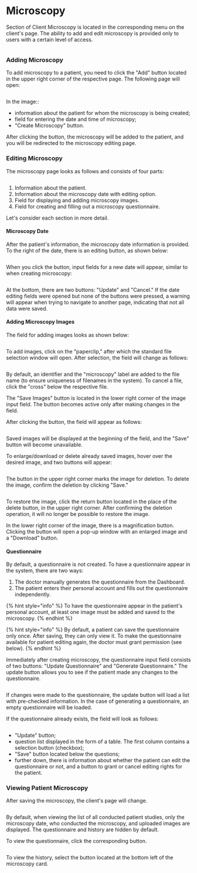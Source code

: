 # Microscopy

Section of Client Microscopy is located in the corresponding menu on the client's page. The ability to add and edit microscopy is provided only to users with a certain level of access.

<figure><img src="../../../.gitbook/assets/image (7).png" alt=""><figcaption></figcaption></figure>

### Adding Microscopy

To add microscopy to a patient, you need to click the "Add" button located in the upper right corner of the respective page. The following page will open:

<figure><img src="../../../.gitbook/assets/image (12).png" alt=""><figcaption></figcaption></figure>

In the image::

* information about the patient for whom the microscopy is being created;
* field for entering the date and time of microscopy;
* "Create Microscopy" button.

After clicking the button, the microscopy will be added to the patient, and you will be redirected to the microscopy editing page.

### Editing Microscopy

The microscopy page looks as follows and consists of four parts:

<figure><img src="../../../.gitbook/assets/image (13).png" alt=""><figcaption></figcaption></figure>

1. Information about the patient.
2. Information about the microscopy date with editing option.
3. Field for displaying and adding microscopy images.
4. Field for creating and filling out a microscopy questionnaire.

Let's consider each section in more detail.

#### Microscopy Date

After the patient's information, the microscopy date information is provided. To the right of the date, there is an editing button, as shown below:

<figure><img src="../../../.gitbook/assets/image (15).png" alt=""><figcaption></figcaption></figure>

When you click the button, input fields for a new date will appear, similar to when creating microscopy:

<figure><img src="../../../.gitbook/assets/image (16).png" alt=""><figcaption></figcaption></figure>

At the bottom, there are two buttons: "Update" and "Cancel." If the date editing fields were opened but none of the buttons were pressed, a warning will appear when trying to navigate to another page, indicating that not all data were saved.

#### Adding Microscopy Images

The field for adding images looks as shown below:

<figure><img src="../../../.gitbook/assets/image (17).png" alt=""><figcaption></figcaption></figure>

To add images, click on the "paperclip," after which the standard file selection window will open. After selection, the field will change as follows:

<figure><img src="../../../.gitbook/assets/image (18).png" alt=""><figcaption></figcaption></figure>

By default, an identifier and the "microscopy" label are added to the file name (to ensure uniqueness of filenames in the system). To cancel a file, click the "cross" below the respective file.

The "Save Images" button is located in the lower right corner of the image input field. The button becomes active only after making changes in the field.

After clicking the button, the field will appear as follows:

<figure><img src="../../../.gitbook/assets/image (19).png" alt=""><figcaption></figcaption></figure>

Saved images will be displayed at the beginning of the field, and the "Save" button will become unavailable.

To enlarge/download or delete already saved images, hover over the desired image, and two buttons will appear:

<figure><img src="../../../.gitbook/assets/image (20).png" alt=""><figcaption></figcaption></figure>

The button in the upper right corner marks the image for deletion. To delete the image, confirm the deletion by clicking "Save."

<figure><img src="../../../.gitbook/assets/image (21).png" alt=""><figcaption></figcaption></figure>

To restore the image, click the return button located in the place of the delete button, in the upper right corner. After confirming the deletion operation, it will no longer be possible to restore the image.

In the lower right corner of the image, there is a magnification button. Clicking the button will open a pop-up window with an enlarged image and a "Download" button.

#### Questionnaire

By default, a questionnaire is not created. To have a questionnaire appear in the system, there are two ways:

1. The doctor manually generates the questionnaire from the Dashboard.
2. The patient enters their personal account and fills out the questionnaire independently.

{% hint style="info" %}
To have the questionnaire appear in the patient's personal account, at least one image must be added and saved to the microscopy.
{% endhint %}

{% hint style="info" %}
By default, a patient can save the questionnaire only once. After saving, they can only view it. To make the questionnaire available for patient editing again, the doctor must grant permission (see below).
{% endhint %}

Immediately after creating microscopy, the questionnaire input field consists of two buttons: "Update Questionnaire" and "Generate Questionnaire." The update button allows you to see if the patient made any changes to the questionnaire.

<figure><img src="../../../.gitbook/assets/image (22).png" alt=""><figcaption></figcaption></figure>

If changes were made to the questionnaire, the update button will load a list with pre-checked information. In the case of generating a questionnaire, an empty questionnaire will be loaded.

If the questionnaire already exists, the field will look as follows:

<figure><img src="../../../.gitbook/assets/image (23).png" alt=""><figcaption></figcaption></figure>

* "Update" button;
* question list displayed in the form of a table. The first column contains a selection button (checkbox);
* "Save" button located below the questions;
* further down, there is information about whether the patient can edit the questionnaire or not, and a button to grant or cancel editing rights for the patient.

### Viewing Patient Microscopy

After saving the microscopy, the client's page will change.

<figure><img src="../../../.gitbook/assets/image (25).png" alt=""><figcaption></figcaption></figure>

By default, when viewing the list of all conducted patient studies, only the microscopy date, who conducted the microscopy, and uploaded images are displayed. The questionnaire and history are hidden by default.

To view the questionnaire, click the corresponding button.

<figure><img src="../../../.gitbook/assets/image (26).png" alt=""><figcaption></figcaption></figure>

To view the history, select the button located at the bottom left of the microscopy card.
